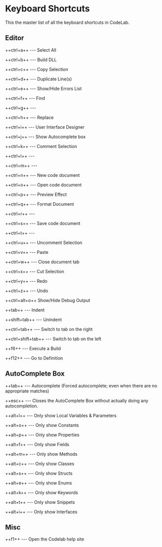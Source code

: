 # Keyboard Shortcuts

This the master list of all the keyboard shortcuts in CodeLab.

## Editor

++ctrl+a++ --- Select All

++ctrl+b++ --- Build DLL

++ctrl+c++ --- Copy Selection

++ctrl+d++ --- Duplicate Line(s)

++ctrl+e++ --- Show/Hide Errors List

++ctrl+f++ --- Find

++ctrl+g++ ---

++ctrl+h++ --- Replace

++ctrl+i++ --- User Interface Designer

++ctrl+j++ --- Show Autocomplete box

++ctrl+k++ --- Comment Selection

++ctrl+l++ ---

++ctrl+m++ ---

++ctrl+n++ --- New code document

++ctrl+o++ --- Open code document

++ctrl+p++ --- Preview Effect

++ctrl+q++ --- Format Document

++ctrl+r++ ---

++ctrl+s++ --- Save code document

++ctrl+t++ ---

++ctrl+u++ --- Uncomment Selection

++ctrl+v++ --- Paste

++ctrl+w++ --- Close document tab

++ctrl+x++ --- Cut Selection

++ctrl+y++ --- Redo

++ctrl+z++ --- Undo

++ctrl+alt+o++ Show/Hide Debug Output

++tab++ --- Indent

++shift+tab++ --- Unindent

++ctrl+tab++ --- Switch to tab on the right

++ctrl+shift+tab++ --- Switch to tab on the left

++f6++ --- Execute a Build

++f12++ --- Go to Definition

## AutoComplete Box

++tab++ --- Autocomplete (Forced autocomplete; even when there are no appropriate matches)

++esc++ --- Closes the AutoComplete Box without actually doing any autocompletion.

++alt+l++ --- Only show Local Variables & Parameters

++alt+o++ --- Only show Constants

++alt+p++ --- Only show Properties

++alt+f++ --- Only show Fields

++alt+m++ --- Only show Methods

++alt+c++ --- Only show Classes

++alt+s++ --- Only show Structs

++alt+e++ --- Only show Enums

++alt+k++ --- Only show Keywords

++alt+t++ --- Only show Snippets

++alt+i++ --- Only show Interfaces

## Misc

++f1++ --- Open the Codelab help site
